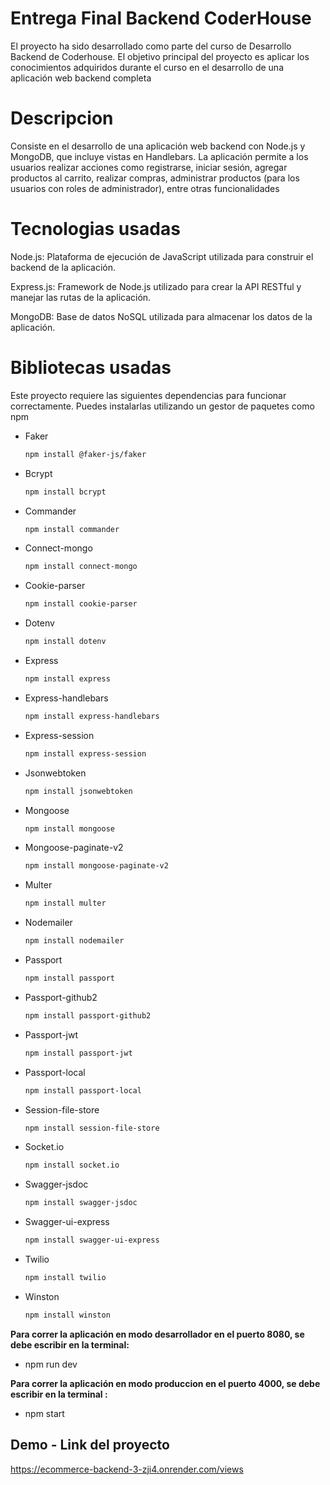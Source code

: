 
# Entrega Final Backend CoderHouse

El proyecto ha sido desarrollado como parte del curso de Desarrollo Backend de Coderhouse. El objetivo principal del proyecto es aplicar los conocimientos adquiridos durante el curso en el desarrollo de una aplicación web backend completa

# Descripcion

Consiste en el desarrollo de una aplicación web backend con Node.js y MongoDB, que incluye vistas en Handlebars. La aplicación permite a los usuarios realizar acciones como registrarse, iniciar sesión, agregar productos al carrito, realizar compras, administrar productos (para los usuarios con roles de administrador), entre otras funcionalidades

# Tecnologias usadas

Node.js: Plataforma de ejecución de JavaScript utilizada para construir el backend de la aplicación.

Express.js: Framework de Node.js utilizado para crear la API RESTful y manejar las rutas de la aplicación.

MongoDB: Base de datos NoSQL utilizada para almacenar los datos de la aplicación.

# Bibliotecas usadas

Este proyecto requiere las siguientes dependencias para funcionar correctamente. Puedes instalarlas 
utilizando un gestor de paquetes como npm

* Faker
    ```bash
    npm install @faker-js/faker
    ```

* Bcrypt
    ```bash
    npm install bcrypt
    ```

* Commander
    ```bash
    npm install commander
    ```

* Connect-mongo
    ```bash
    npm install connect-mongo
    ```

* Cookie-parser
    ```bash
    npm install cookie-parser
    ```


* Dotenv
    ```bash
    npm install dotenv
    ```

* Express
    ```bash
    npm install express
    ```

* Express-handlebars
    ```bash
    npm install express-handlebars
    ```

* Express-session
    ```bash
    npm install express-session
    ```

* Jsonwebtoken
    ```bash
    npm install jsonwebtoken
    ```

* Mongoose
    ```bash
    npm install mongoose
    ```

* Mongoose-paginate-v2
    ```bash
    npm install mongoose-paginate-v2
    ```

* Multer
    ```bash
    npm install multer
    ```

* Nodemailer
    ```bash
    npm install nodemailer
    ```

* Passport
    ```bash
    npm install passport
    ```

* Passport-github2
    ```bash
    npm install passport-github2
    ```

* Passport-jwt
    ```bash
    npm install passport-jwt
    ```

* Passport-local
    ```bash
    npm install passport-local
    ```

* Session-file-store
    ```bash
    npm install session-file-store
    ```

* Socket.io
    ```bash
    npm install socket.io
    ```

* Swagger-jsdoc
    ```bash
    npm install swagger-jsdoc
    ```

* Swagger-ui-express
    ```bash
    npm install swagger-ui-express
    ```

* Twilio
    ```bash
    npm install twilio
    ```

* Winston
    ```bash
    npm install winston

**Para correr la aplicación en modo desarrollador en el puerto 8080, se debe escribir en la terminal:**

* npm run dev

**Para correr la aplicación en modo produccion en el puerto 4000, se debe escribir en la terminal :**

* npm start


## Demo - Link del proyecto

https://ecommerce-backend-3-zji4.onrender.com/views